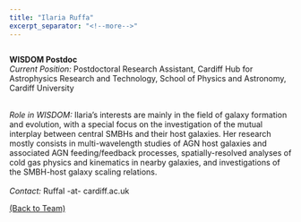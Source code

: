 ```yaml
---
title: "Ilaria Ruffa"
excerpt_separator: "<!--more-->"
---
```

<figure style="width: 150px" class="align-left"><a href="{{ site.baseurl }}{{page.url}}">
  <img src="{{ site.url }}{{ site.baseurl }}/assets/images/ilaria_ruffa.jpeg" alt=""></a>
</figure>

<b>WISDOM Postdoc</b><br>
<i>Current Position:</i> Postdoctoral Research Assistant, Cardiff Hub for Astrophysics Research and Technology, School of Physics and Astronomy, Cardiff University<br>
<!--more-->
<br>
<i>Role in WISDOM:</i> Ilaria’s interests are mainly in the field of galaxy formation and evolution, with a special focus on the investigation of the mutual interplay between central SMBHs and their host galaxies. Her research mostly consists in multi-wavelength studies of AGN host galaxies and associated AGN feeding/feedback processes, spatially-resolved analyses of cold gas physics and kinematics in nearby galaxies, and investigations of the SMBH-host galaxy scaling relations.
<br><br>
<i>Contact:</i> RuffaI -at- cardiff.ac.uk

<a href="{{ site.url }}{{ site.baseurl }}/team/">(Back to Team)</a>